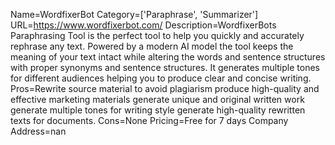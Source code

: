 Name=WordfixerBot
Category=['Paraphrase', 'Summarizer']
URL=https://www.wordfixerbot.com/
Description=WordfixerBots Paraphrasing Tool is the perfect tool to help you quickly and accurately rephrase any text. Powered by a modern AI model the tool keeps the meaning of your text intact while altering the words and sentence structures with proper synonyms and sentence structures. It generates multiple tones for different audiences helping you to produce clear and concise writing.
Pros=Rewrite source material to avoid plagiarism produce high-quality and effective marketing materials generate unique and original written work generate multiple tones for writing style generate high-quality rewritten texts for documents.
Cons=None
Pricing=Free for 7 days
Company Address=nan
